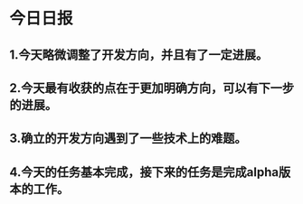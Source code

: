 # 今日日报
## 1.今天略微调整了开发方向，并且有了一定进展。
## 2.今天最有收获的点在于更加明确方向，可以有下一步的进展。
## 3.确立的开发方向遇到了一些技术上的难题。
## 4.今天的任务基本完成，接下来的任务是完成alpha版本的工作。
